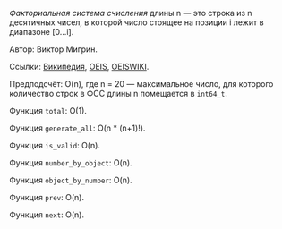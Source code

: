 *Факториальная система счисления* длины n &mdash;
это строка из n десятичных чисел, в которой число стоящее на позиции i лежит в
диапазоне [0…i].

Автор: Виктор Мигрин.


Ссылки:
[Википедия](https://ru.wikipedia.org/wiki/Система_счисления#Факториальная_система_счисления),
[OEIS](http://oeis.org/A007623),
[OEISWIKI](https://oeis.org/wiki/Factorial_numeral_system).

Предподсчёт: O(n), где n = 20 &mdash; максимальное число,
для которого количество строк в ФСС длины n помещается в `int64_t`.

Функция `total`: O(1).

Функция `generate_all`: O(n * (n+1)!).

Функция `is_valid`: O(n).

Функция `number_by_object`: O(n).

Функция `object_by_number`: O(n).

Функция `prev`: O(n).

Функция `next`: O(n).